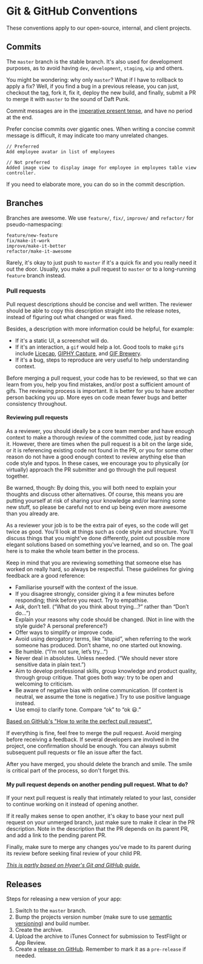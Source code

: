 # Git & GitHub Conventions

These conventions apply to our open-source, internal, and client projects.

## Commits

The `master` branch is the stable branch. It's also used for development purposes, as to avoid having `dev`, `development`, `staging`, `wip` and others.

You might be wondering: why only `master`? What if I have to rollback to apply a fix? Well, if you find a bug in a previous release, you can just, checkout the tag, fork it, fix it, deploy the new build, and finally, submit a PR to merge it with `master` to the sound of Daft Punk.

Commit messages are in the [imperative present tense](http://stackoverflow.com/questions/3580013/should-i-use-past-or-present-tense-in-git-commit-messages), and have no period at the end.

Prefer concise commits over gigantic ones. When writing a concise commit message is difficult, it may indicate too many unrelated changes.

```
// Preferred
Add employee avatar in list of employees

// Not preferred
Added image view to display image for employee in employees table view controller.
```

If you need to elaborate more, you can do so in the commit description.

## Branches

Branches are awesome. We use `feature/`, `fix/`, `improve/` and `refactor/` for pseudo-namespacing:

```
feature/new-feature
fix/make-it-work
improve/make-it-better
refactor/make-it-awesome
```

Rarely, it's okay to just push to `master` if it's a quick fix and you really need it out the door. Usually, you make a pull request to `master` or to a long-running `feature` branch instead.

### Pull requests

Pull request descriptions should be concise and well written. The reviewer should be able to copy this description straight into the release notes, instead of figuring out what changed or was fixed.

Besides, a description with more information could be helpful, for example:

- If it's a static UI, a screenshot will do. 
- If it's an interaction, a `gif` would help a lot. Good tools to make `gif`s include [Licecap](http://www.cockos.com/licecap/), [GIPHY Capture](https://itunes.apple.com/us/app/giphy-capture-the-gif-maker/id668208984?mt=12), and [GIF Brewery](http://gifbrewery.com/).
- If it's a bug, steps to reproduce are very useful to help understanding context.

Before merging a pull request, your code has to be reviewed, so that we can learn from you, help you find mistakes, and/or post a sufficient amount of gifs. The reviewing process is important. It is better for you to have another person backing you up. More eyes on code mean fewer bugs and better consistency throughout.


#### Reviewing pull requests

As a reviewer, you should ideally be a core team member and have enough context to make a thorough review of the committed code, just by reading it. However, there are times when the pull request is a bit on the large side, or it is referencing existing code not found in the PR, or you for some other reason do not have a good enough context to review anything else than code style and typos. In these cases, we encourage you to physically (or virtually) approach the PR submitter and go through the pull request together.

Be warned, though: By doing this, you will both need to explain your thoughts and discuss other alternatives. Of course, this means you are putting yourself at risk of sharing your knowledge and/or learning some new stuff, so please be careful not to end up being even more awesome than you already are.

As a reviewer your job is to be the extra pair of eyes, so the code will get twice as good. You'll look at things such as code style and structure. You'll discuss things that you might've done differently, point out possible more elegant solutions based on something you've learned, and so on. The goal here is to make the whole team better in the process.

Keep in mind that you are reviewing something that someone else has worked on really hard, so always be respectful. These guidelines for giving feedback are a good reference:

- Familiarise yourself with the context of the issue.
- If you disagree strongly, consider giving it a few minutes before responding; think before you react. Try to empathise.
- Ask, don’t tell. (“What do you think about trying…?” rather than “Don’t do…”)
- Explain your reasons why code should be changed. (Not in line with the style guide? A personal preference?)
- Offer ways to simplify or improve code.
- Avoid using derogatory terms, like “stupid”, when referring to the work someone has produced. Don’t shame, no one started out knowing.
- Be humble. (“I’m not sure, let’s try…”)
- Never deal in absolutes. Unless needed. (“We should never store sensitive data in plain text.”)
- Aim to develop professional skills, group knowledge and product quality, through group critique. That goes both way: try to be open and welcoming to criticism.
- Be aware of negative bias with online communication. (If content is neutral, we assume the tone is negative.) Try to use positive language instead.
- Use emoji to clarify tone. Compare “ok” to “ok 😃.”

[Based on GitHub's "How to write the perfect pull request".](https://github.com/blog/1943-how-to-write-the-perfect-pull-request)

If everything is fine, feel free to merge the pull request. Avoid merging before receiving a feedback. If several developers are involved in the project, one confirmation should be enough. You can always submit subsequent pull requests or file an issue after the fact.

After you have merged, you should delete the branch and smile. The smile is critical part of the process, so don't forget this.

#### My pull request depends on another pending pull request. What to do?

If your next pull request is really that intimately related to your last,
consider to continue working on it instead of opening another.

If it really makes sense to open another, it's okay to base your next pull request on your unmerged branch, just make sure to make it clear in the PR description. Note in the description that the PR depends on its parent PR, and add a link to the pending parent PR. 

Finally, make sure to merge any changes you've made to its parent during its review before seeking final review of your child PR.

[_This is partly based on Hyper's Git and GitHub guide._](https://github.com/hyperoslo/playbook/blob/master/GIT_AND_GITHUB.md)

## Releases

Steps for releasing a new version of your app:

1. Switch to the `master` branch.
2. Bump the projects version number (make sure to use [semantic versioning](http://semver.org/)) and build number.
3. Create the archive.
4. Upload the archive to iTunes Connect for submission to TestFlight or App Review.
4. Create a [release on GitHub](https://help.github.com/articles/creating-releases/). Remember to mark it as a `pre-release` if needed.
